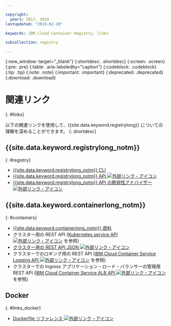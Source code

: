 ```yaml
---

copyright:
  years: 2017, 2019
lastupdated: "2019-02-20"

keywords: IBM Cloud Container Registry, links

subcollection: registry

---
```


{:new_window: target="_blank"}
{:shortdesc: .shortdesc}
{:screen: .screen}
{:pre: .pre}
{:table: .aria-labeledby="caption"}
{:codeblock: .codeblock}
{:tip: .tip}
{:note: .note}
{:important: .important}
{:deprecated: .deprecated}
{:download: .download}

# 関連リンク
{: #links}

以下の関連リンクを使用して、{{site.data.keyword.registrylong}} についての理解を深めることができます。
{: shortdesc}

## {{site.data.keyword.registrylong_notm}}
{: #registry}

- [{{site.data.keyword.registrylong_notm}} CLI](/docs/container-registry-cli-plugin/container-registry-cli.html)
- [{{site.data.keyword.registrylong_notm}} API ![外部リンク・アイコン](../../icons/launch-glyph.svg "外部リンク・アイコン")](https://cloud.ibm.com/apidocs/container-registry)
- [{{site.data.keyword.registrylong_notm}} API の脆弱性アドバイザー ![外部リンク・アイコン](../../icons/launch-glyph.svg "外部リンク・アイコン")](https://cloud.ibm.com/apidocs/container-registry/va)

## {{site.data.keyword.containerlong_notm}}
{: #containers}

- [{{site.data.keyword.containerlong_notm}} 資料](/docs/containers/container_index.html#container_index)
- クラスター用の REST API ([Kubernetes service API ![外部リンク・アイコン](../../icons/launch-glyph.svg "外部リンク・アイコン")](https://containers.bluemix.net/swagger-api/) を参照)
- [クラスター用の REST API JSON ![外部リンク・アイコン](../../icons/launch-glyph.svg "外部リンク・アイコン")](https://containers.bluemix.net/swagger-api/swagger.json)
- クラスターでのロギング用の REST API ([IBM Cloud Container Service Logging API ![外部リンク・アイコン](../../icons/launch-glyph.svg "外部リンク・アイコン")](https://us-south.containers.bluemix.net/swagger-logging/) を参照)
- クラスターでの Ingress アプリケーション・ロード・バランサーの管理用 REST API ([IBM Cloud Container Service ALB API ![外部リンク・アイコン](../../icons/launch-glyph.svg "外部リンク・アイコン")](https://us-south.containers.bluemix.net/swagger-alb-api/) を参照)

## Docker
{: #links_docker}

- [Dockerfile リファレンス ![外部リンク・アイコン](../../icons/launch-glyph.svg "外部リンク・アイコン")](https://docs.docker.com/engine/reference/builder/)
